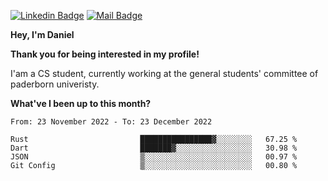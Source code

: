 [![Linkedin Badge](https://img.shields.io/badge/-LinkedIn-0e76a8?style=flat-square&logo=Linkedin&logoColor=white)](https://www.linkedin.com/in/daniel-negi-592ba3223/)
[![Mail Badge](https://img.shields.io/badge/Gmail-D14836?style=flat-square&logo=gmail&logoColor=white)](mailto:daniel.ravi.negi@googlemail.com)

**Hey, I'm Daniel**

**Thank you for being interested in my profile!**

I'am a CS student, currently working at the general students' committee of paderborn univeristy.

**What've I been up to this month?** 

<!--START_SECTION:waka-->

```text
From: 23 November 2022 - To: 23 December 2022

Rust                         ████████████████▓░░░░░░░░   67.25 %
Dart                         ███████▓░░░░░░░░░░░░░░░░░   30.98 %
JSON                         ▒░░░░░░░░░░░░░░░░░░░░░░░░   00.97 %
Git Config                   ▒░░░░░░░░░░░░░░░░░░░░░░░░   00.80 %
```

<!--END_SECTION:waka-->
